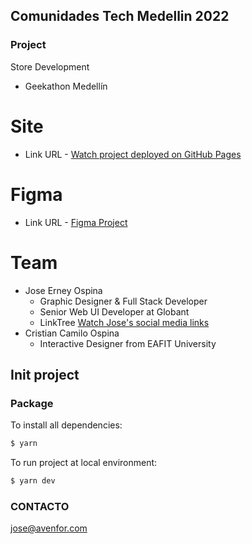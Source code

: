 [//]: # (<a href="https://behance.net/JoseErneyOspina"><img src="/joseErneyOspina.png" height="200" align="right"></a>)
## Comunidades Tech Medellin 2022

### Project

Store Development

- Geekathon Medellín

# Site
- Link URL - [Watch project deployed on GitHub Pages](https://eydrent.github.io/geekathon/)

# Figma
- Link URL - [Figma Project](https://www.figma.com/file/Nw92yjMeoPcB94xETqxe2o/Untitled?node-id=0%3A1/)

# Team

- Jose Erney Ospina
  - Graphic Designer & Full Stack Developer
  - Senior Web UI Developer at Globant
  - LinkTree [Watch Jose's social media links](https://linktr.ee/eydrent/)
- Cristian Camilo Ospina
  - Interactive Designer from EAFIT University

## Init project

### Package

To install all dependencies:

```bash
$ yarn
```

To run project at local environment:

```bash
$ yarn dev
```


### CONTACTO

jose@avenfor.com
